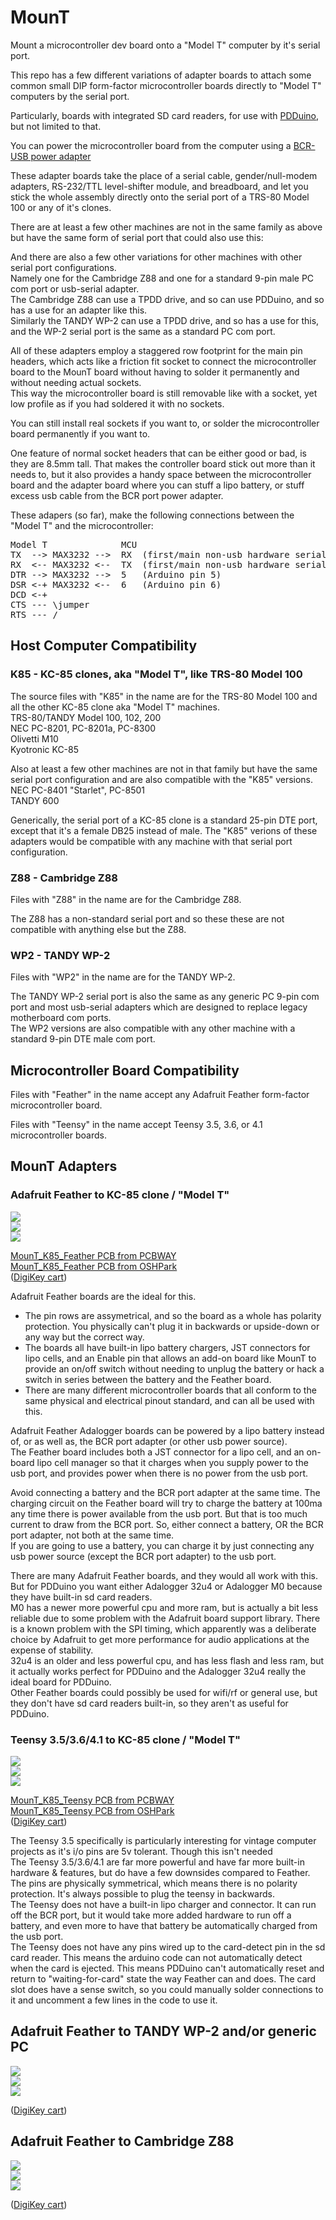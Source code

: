 # MounT
Mount a microcontroller dev board onto a "Model T" computer by it's serial port.

This repo has a few different variations of adapter boards to attach some common small DIP form-factor microcontroller boards directly to "Model T" computers by the serial port.

Particularly, boards with integrated SD card readers, for use with [PDDuino](https://github.com/bkw777/PDDuino), but not limited to that.

You can power the microcontroller board from the computer using a [BCR-USB power adapter](https://github.com/bkw777/BCR_Breakout)

These adapter boards take the place of a serial cable, gender/null-modem adapters, RS-232/TTL level-shifter module, and breadboard, and let you stick the whole assembly directly onto the serial port of a TRS-80 Model 100 or any of it's clones.

There are at least a few other machines are not in the same family as above but have the same form of serial port that could also use this:  

And there are also a few other variations for other machines with other serial port configurations.  
Namely one for the Cambridge Z88 and one for a standard 9-pin male PC com port or usb-serial adapter.  
The Cambridge Z88 can use a TPDD drive, and so can use PDDuino, and so has a use for an adapter like this.  
Similarly the TANDY WP-2 can use a TPDD drive, and so has a use for this, and the WP-2 serial port is the same as a standard PC com port.

All of these adapters employ a staggered row footprint for the main pin headers, which acts like a friction fit socket to connect the microcontroller board to the MounT board without having to solder it permanently and without needing actual sockets.  
This way the microcontroller board is still removable like with a socket, yet low profile as if you had soldered it with no sockets.

You can still install real sockets if you want to, or solder the microcontroller board permanently if you want to.

One feature of normal socket headers that can be either good or bad, is they are 8.5mm tall. That makes the controller board stick out more than it needs to, but it also provides a handy space between the microcontroller board and the adapter board where you can stuff a lipo battery, or stuff excess usb cable from the BCR port power adapter.

These adapers (so far), make the following connections between the "Model T" and the microcontroller:
<pre>
Model T              MCU
TX  --> MAX3232 -->  RX  (first/main non-usb hardware serial port RX pin)
RX  <-- MAX3232 <--  TX  (first/main non-usb hardware serial port TX pin)
DTR --> MAX3232 -->  5   (Arduino pin 5)
DSR <-+ MAX3232 <--  6   (Arduino pin 6)
DCD <-+
CTS --- \jumper
RTS --- /
</pre>

## Host Computer Compatibility
### K85 - KC-85 clones, aka "Model T", like TRS-80 Model 100
The source files with "K85" in the name are for the TRS-80 Model 100 and all the other KC-85 clone aka "Model T" machines.  
 TRS-80/TANDY Model 100, 102, 200  
 NEC PC-8201, PC-8201a, PC-8300  
 Olivetti M10  
 Kyotronic KC-85  

Also at least a few other machines are not in that family but have the same serial port configuration and are also compatible with the "K85" versions.  
 NEC PC-8401 "Starlet", PC-8501  
 TANDY 600  

Generically, the serial port of a KC-85 clone is a standard 25-pin DTE port, except that it's a female DB25 instead of male. The "K85" verions of these adapters would be compatible with any machine with that serial port configuration.

### Z88 - Cambridge Z88
Files with "Z88" in the name are for the Cambridge Z88.

The Z88 has a non-standard serial port and so these these are not compatible with anything else but the Z88.

### WP2 - TANDY WP-2
Files with "WP2" in the name are for the TANDY WP-2.

The TANDY WP-2 serial port is also the same as any generic PC 9-pin com port and most usb-serial adapters which are designed to replace legacy motherboard com ports.  
The WP2 versions are also compatible with any other machine with a standard 9-pin DTE male com port.

## Microcontroller Board Compatibility
Files with "Feather" in the name accept any Adafruit Feather form-factor microcontroller board.

Files with "Teensy" in the name accept Teensy 3.5, 3.6, or 4.1 microcontroller boards.

## MounT Adapters
### Adafruit Feather to KC-85 clone / "Model T"
![](../../raw/main/MounT_K85_Feather.jpg)  
![](../../raw/main/MounT_K85_Feather.b.jpg)  
![](../../raw/main/MounT_K85_Feather.svg)  

[MounT_K85_Feather PCB from PCBWAY](https://www.pcbway.com/project/shareproject/Feather_MounT.html)  
[MounT_K85_Feather PCB from OSHPark](https://oshpark.com/shared_projects/URa7jGeS)  
[](MounT_K85_Feather.BOM.csv) ([DigiKey cart](https://www.digikey.com/short/b35fdb5b))

Adafruit Feather boards are the ideal for this.  
* The pin rows are assymetrical, and so the board as a whole has polarity protection. You physically can't plug it in backwards or upside-down or any way but the correct way.  
* The boards all have built-in lipo battery chargers, JST connectors for lipo cells, and an Enable pin that allows an add-on board like MounT to provide an on/off switch without needing to unplug the battery or hack a switch in series between the battery and the Feather board.  
* There are many different microcontroller boards that all conform to the same physical and electrical pinout standard, and can all be used with this.

Adafruit Feather Adalogger boards can be powered by a lipo battery instead of, or as well as, the BCR port adapter (or other usb power source).  
The Feather board includes both a JST connector for a lipo cell, and an on-board lipo cell manager so that it charges when you supply power to the usb port, and provides power when there is no power from the usb port.

Avoid connecting a battery and the BCR port adapter at the same time. The charging circuit on the Feather board will try to charge the battery at 100ma any time there is power available from the usb port. But that is too much current to draw from the BCR port. So, either connect a battery, OR the BCR port adapter, not both at the same time.  
If you are going to use a battery, you can charge it by just connecting any usb power source (except the BCR port adapter) to the usb port.

There are many Adafruit Feather boards, and they would all work with this. But for PDDuino you want either Adalogger 32u4 or Adalogger M0 because they have built-in sd card readers.  
M0 has a newer more powerful cpu and more ram, but is actually a bit less reliable due to some problem with the Adafruit board support library. There is a known problem with the SPI timing, which apparently was a deliberate choice by Adafruit to get more performance for audio applications at the expense of stability.  
32u4 is an older and less powerful cpu, and has less flash and less ram, but it actually works perfect for PDDuino and the Adalogger 32u4 really the ideal board for PDDuino.  
Other Feather boards could possibly be used for wifi/rf or general use, but they don't have sd card readers built-in, so they aren't as useful for PDDuino.

### Teensy 3.5/3.6/4.1 to KC-85 clone / "Model T"
![](../../raw/main/MounT_K85_Teensy.jpg)  
![](../../raw/main/MounT_K85_Teensy.b.jpg)  
![](../../raw/main/MounT_K85_Teensy.svg)  

[MounT_K85_Teensy PCB from PCBWAY](https://www.pcbway.com/project/shareproject/Teensy_MounT_32836e10.html)  
[MounT_K85_Teensy PCB from OSHPark](https://oshpark.com/shared_projects/XVh5R6QG)  
[](MounT_K85_Teensy.BOM.csv) ([DigiKey cart](https://www.digikey.com/short/fwzdd8v9))

The Teensy 3.5 specifically is particularly interesting for vintage computer projects as it's i/o pins are 5v tolerant. Though this isn't needed   
The Teensy 3.5/3.6/4.1 are far more powerful and have far more built-in hardware & features, but do have a few downsides compared to Feather.  
The pins are physically symmetrical, which means there is no polarity protection. It's always possible to plug the teensy in backwards.  
The Teensy does not have a built-in lipo charger and connector. It can run off the BCR port, but it would take more added hardware to run off a battery, and even more to have that battery be automatically charged from the usb port.  
The Teensy does not have any pins wired up to the card-detect pin in the sd card reader. This means the arduino code can not automatically detect when the card is ejected. This means PDDuino can't automatically reset and return to "waiting-for-card" state the way Feather can and does. The card slot does have a sense switch, so you could manually solder connections to it and uncomment a few lines in the code to use it.  

## Adafruit Feather to TANDY WP-2 and/or generic PC
![](../../raw/main/MounT_WP2_Feather.jpg)  
![](../../raw/main/MounT_WP2_Feather.b.jpg)  
![](../../raw/main/MounT_WP2_Feather.svg)  

<!-- [MounT_WP2_Feather PCB from OSHPark](https://oshpark.com/shared_projects/67NyaQRs)  -->
[](MounT_WP2_Feather.BOM.csv) ([DigiKey cart](https://www.digikey.com/short/tnb09np7))

## Adafruit Feather to Cambridge Z88
![](../../raw/main/MounT_Z88_Feather.jpg)  
![](../../raw/main/MounT_Z88_Feather.b.jpg)  
![](../../raw/main/MounT_Z88_Feather.svg)  

<!-- [MounT_Z88_Feather PCB from OSHPark](https://oshpark.com/shared_projects/JzfpyaOQ)  -->
[](MounT_Z88_Feather.BOM.csv) ([DigiKey cart](https://www.digikey.com/short/80rf2r75))
